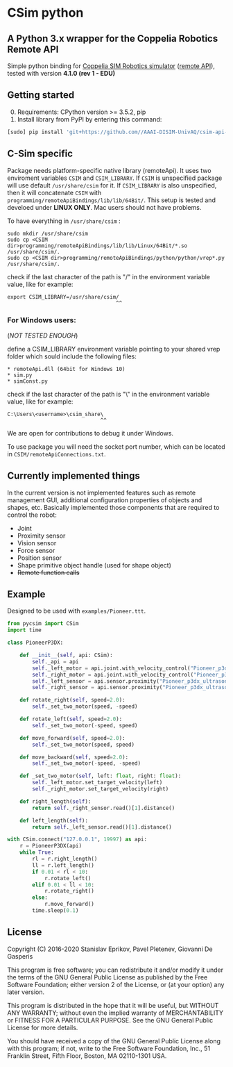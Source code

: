 # CSim python

## A Python 3.x wrapper for the Coppelia Robotics Remote API

Simple python binding for
[Coppelia SIM Robotics simulator](http://www.coppeliarobotics.com/) 
([remote API](http://www.coppeliarobotics.com/helpFiles/en/remoteApiOverview.htm)), 
tested with version **4.1.0 (rev 1 - EDU)**

## Getting started

0. Requirements: CPython version >= 3.5.2, pip
1. Install library from PyPI by entering this command:
```bash
[sudo] pip install 'git+https://github.com//AAAI-DISIM-UnivAQ/csim-api-python.git'
```

## C-Sim specific
Package needs platform-specific native library (remoteApi). 
It uses two enviroment variables `CSIM` and `CSIM_LIBRARY`. 
If `CSIM` is unspecified package will use default `/usr/share/csim` for it. 
If `CSIM_LIBRARY` is also unspecified, then it will concatenate `CSIM` with `programming/remoteApiBindings/lib/lib/64Bit/`. 
This setup is tested and develoed under **LINUX ONLY**. Mac users should not have problems.

To have everything in `/usr/share/csim` :

    sudo mkdir /usr/share/csim
    sudo cp <CSIM dir>programming/remoteApiBindings/lib/lib/Linux/64Bit/*.so /usr/share/csim/.
    sudo cp <CSIM dir>programming/remoteApiBindings/python/python/vrep*.py /usr/share/csim/.

check if the last character of the path is "/" in the environment variable value, like for example:

    export CSIM_LIBRARY=/usr/share/csim/
                                       ^^
                                       
### For Windows users:

(_NOT TESTED ENOUGH_)

define a CSIM_LIBRARY environment variable pointing to your shared vrep folder which sould include the following files:

    * remoteApi.dll (64bit for Windows 10)
    * sim.py
    * simConst.py
  
check if the last character of the path is "\\" in the environment variable value, like for example:
    
    C:\Users\<username>\csim_share\
                                  ^^

We are open for contributions to debug it under Windows.
    
To use package you will need the socket port number, which can be located in `CSIM/remoteApiConnections.txt`.

## Currently implemented things

In the current version is not implemented features such as remote management GUI,
additional configuration properties of objects and shapes, etc.
Basically implemented those components that are required to control the robot:
* Joint
* Proximity sensor
* Vision sensor
* Force sensor
* Position sensor
* Shape primitive object handle (used for shape object)
* ~~Remote function calls~~

## Example
Designed to be used with `examples/Pioneer.ttt`.
```python
from pycsim import CSim
import time

class PioneerP3DX:

    def __init__(self, api: CSim):
        self._api = api
        self._left_motor = api.joint.with_velocity_control("Pioneer_p3dx_leftMotor")
        self._right_motor = api.joint.with_velocity_control("Pioneer_p3dx_rightMotor")
        self._left_sensor = api.sensor.proximity("Pioneer_p3dx_ultrasonicSensor3")
        self._right_sensor = api.sensor.proximity("Pioneer_p3dx_ultrasonicSensor6")

    def rotate_right(self, speed=2.0):
        self._set_two_motor(speed, -speed)

    def rotate_left(self, speed=2.0):
        self._set_two_motor(-speed, speed)

    def move_forward(self, speed=2.0):
        self._set_two_motor(speed, speed)

    def move_backward(self, speed=2.0):
        self._set_two_motor(-speed, -speed)

    def _set_two_motor(self, left: float, right: float):
        self._left_motor.set_target_velocity(left)
        self._right_motor.set_target_velocity(right)

    def right_length(self):
        return self._right_sensor.read()[1].distance()

    def left_length(self):
        return self._left_sensor.read()[1].distance()

with CSim.connect("127.0.0.1", 19997) as api:
    r = PioneerP3DX(api)
    while True:
        rl = r.right_length()
        ll = r.left_length()
        if 0.01 < rl < 10:
            r.rotate_left()
        elif 0.01 < ll < 10:
            r.rotate_right()
        else:
            r.move_forward()
        time.sleep(0.1)

```


## License
Copyright (C) 2016-2020  Stanislav Eprikov, Pavel Pletenev, Giovanni De Gasperis

This program is free software; you can redistribute it and/or modify
it under the terms of the GNU General Public License as published by
the Free Software Foundation; either version 2 of the License, or
(at your option) any later version.

This program is distributed in the hope that it will be useful,
but WITHOUT ANY WARRANTY; without even the implied warranty of
MERCHANTABILITY or FITNESS FOR A PARTICULAR PURPOSE.  See the
GNU General Public License for more details.

You should have received a copy of the GNU General Public License along
with this program; if not, write to the Free Software Foundation, Inc.,
51 Franklin Street, Fifth Floor, Boston, MA 02110-1301 USA.
